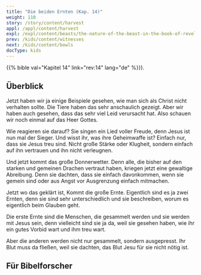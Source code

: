 ```yaml
---
title: "Die beiden Ernten (Kap. 14)"
weight: 110
story: /story/content/harvest
appl: /appl/content/harvest
expl: /expl/content/beasts/the-nature-of-the-beast-in-the-book-of-revelation
prev: /kids/content/witnesses
next: /kids/content/bowls
docType: kids
---
```



{{% bible val="Kapitel 14" link="rev:14" lang="de" %}}).


## Überblick

Jetzt haben wir ja einige Beispiele gesehen, wie man sich als Christ nicht verhalten sollte. 
Die Tiere haben das sehr anschaulich gezeigt. Aber wir haben auch gesehen, dass das sehr viel Leid verursacht hat. Also schauen wir noch einmal auf das Heer Gottes.

Wie reagieren sie darauf? Sie singen ein Lied voller Freude, denn Jesus ist nun mal der Sieger. Und wisst ihr, was ihre Geheimwaffe ist?
Einfach nur, dass sie Jesus treu sind. Nicht große Stärke oder Klugheit, sondern einfach auf ihn vertrauen und ihn nicht verleugnen.

Und jetzt kommt das große Donnerwetter. Denn alle, die bisher auf den starken und gemeinen Drachen vertraut haben, kriegen jetzt eine gewaltige Abreibung. Denn sie dachten, dass sie einfach davonkommen, wenn sie gemein sind oder aus Angst vor Ausgrenzung einfach mitmachen.

Jetzt wo das geklärt ist, Kommt die große Ernte. Eigentlich sind es ja zwei Ernten, denn sie sind sehr unterschiedlich und sie beschreiben, worum es eigentlich beim Glauben geht.

Die erste Ernte sind die Menschen, die gesammelt werden und sie werden mit Jesus sein, denn vielleicht sind sie ja da, weil sie gesehen haben, wie ihr ein gutes Vorbid wart und ihm treu wart.

Aber die anderen werden nicht nur gesammelt, sondern ausgepresst. Ihr Blut muss da fließen, weil sie dachten, das Blut Jesu für sie nicht nötig ist.

## Für Bibelforscher
